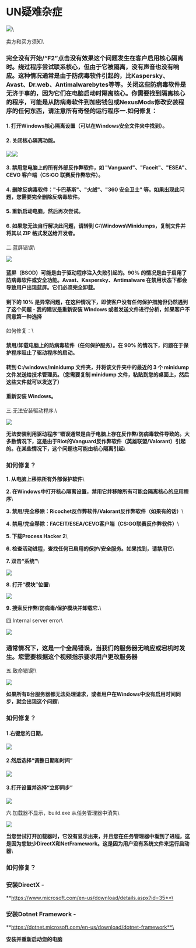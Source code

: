 # UN疑难杂症

![](https://tc-cdn.flowus.cn/oss/9967c7e3-3fd5-44a4-ae01-e5e209c2334b/UN.png?time=1723194900\&token=1fab59f9b633eff691ef05aaa1e04fe05e1e99a1dc135111763c58be6040e3e3\&role=sharePaid\&x-oss-process=image/resize,w\_256/quality,q\_80/)\


卖方和买方须知\



### 完全没有开始/“F2”点击没有效果这个问题发生在客户启用核心隔离时。绕过程序尝试联系核心，但由于它被隔离，没有声音也没有响应。这种情况通常是由于防病毒软件引起的，比Kaspersky、Avast、Dr.web、Antimalwarebytes等等。关闭这些防病毒软件是无济于事的，因为它们在电脑启动时隔离核心。你需要找到隔离核心的程序，可能是从防病毒软件到加密钱包或NexusMods修改安装程序的任何东西，请注意所有奇怪的运行程序一.如何修复： 

#### 1. 打开Windows核心隔离设置（可以在Windows安全文件夹中找到）。 

#### 2. 关闭核心隔离功能。 

![](https://tc-cdn.flowus.cn/oss/c2e853b1-3637-4ba2-90ee-44b936e66a0d/ba1bd09c789bb7b389a1207ddd7cbea.png?time=1723194900\&token=e05b791ce9fcbed8a5a07517ca9ac5e86bc5a906cdc6bd1f332a4e9aa17efacd\&role=sharePaid)![](https://tc-cdn.flowus.cn/oss/67a1c4e9-9dda-4277-b20a-ab95c78cd18f/5f1bcdab06c3d347d6bd525bcc9f4f8.png?time=1723194900\&token=97132f04da5684f849f8b0634e68d235fa341bf685d917a0eb7e2e3fdf4ccc41\&role=sharePaid)

#### 3. 禁用您电脑上的所有外部反作弊软件，如 "Vanguard"、"Faceit"、"ESEA"、CEVO 客户端（CS:GO 联赛反作弊软件）。 

#### 4. 删除反病毒软件："卡巴基斯"、"火绒"、"360 安全卫士" 等。如果出现此问题，您需要完全删除反病毒软件。 

#### 5. 重新启动电脑，然后再次尝试。 

#### 6. 如果您无法自行解决此问题，请转到 C:\Windows\Minidumps，复制文件并将其以 ZIP 格式发送给开发者。 

二.蓝屏错误\



![](https://tc-cdn.flowus.cn/oss/ce834988-73d7-49c4-8486-311e7c80c1e9/fe45e37e015fd05ed04de9ac817b020.png?time=1723194900\&token=e76a6171ffaa3ba00127e4fc04814519f072592bc5b9e8752d2d191794f20a9f\&role=sharePaid)

#### 蓝屏（BSOD）可能是由于驱动程序注入失败引起的。90% 的情况是由于启用了防病毒软件或安全功能。Avast、Kaspersky、Antimalware 在禁用状态下都会导致用户出现蓝屏。它们必须完全卸载。 

#### &#x20;

#### 剩下的 10% 是异常问题，在这种情况下，即使客户没有任何保护措施但仍然遇到了这个问题 - 我的建议是重新安装 Windows 或者发送文件进行分析，如果客户不同意第一种选择 

如何修复：\



#### 禁用/卸载电脑上的防病毒软件（任何保护服务）。在 90% 的情况下，问题在于保护程序阻止了驱动程序的启动。 

#### 转到 C:/windows/minidump 文件夹，并将该文件夹中的最近的 3 个 minidump 文件发送给技术管理员。（您需要复制 minidump 文件，粘贴到您的桌面上，然后这些文件就可以发送了） 

#### 重新安装 Windows。 

三.无法安装驱动程序.\



![](https://tc-cdn.flowus.cn/oss/51ebfe0a-dcc1-4e1e-ba6a-ed96efba1f7b/751e7a9b6ff8af1230ec5bda8801d27.png?time=1723194900\&token=da2ab4d878a132218bfb5def501176623675bee75cf97fab9d453d86323a19bf\&role=sharePaid)

**无法安装利用驱动程序”错误通常是由于电脑上存在反作弊/防病毒软件导致的。大多数情况下，这是由于Riot的Vanguard反作弊软件（英雄联盟/Valorant）引起的。在某些情况下，这个问题也可能由核心隔离引起**\


### 如何修复？ 

**1. 从电脑上移除所有外部保护软件**\


**2. 在Windows中打开核心隔离设置，禁用它并移除所有可能会隔离核心的应用程序**\


**3. 禁用/完全移除：Ricochet反作弊软件/Valorant反作弊软件（如果有的话）**\


**4. 禁用/完全移除：FACEIT/ESEA/CEVO客户端（CS:GO联赛反作弊软件）**\


**5. 下载Process Hacker 2**\


**6. 检查活动进程，查找任何已启用的保护/安全服务。如果找到，请禁用它**\


**7. 双击“系统”**\


![](https://tc-cdn.flowus.cn/oss/00636b64-41d0-4f83-8514-2de75f9d7d97/e3b39629589c67757079e8433fc5847.png?time=1723194900\&token=c18288726dc5432c56bd9a6ef7b9162904391d29a375e17998280bb977240baa\&role=sharePaid)

**8. 打开“模块”位置**\


![](https://tc-cdn.flowus.cn/oss/fba185d2-280c-42ae-813e-a5558608839f/cba7a6bd3c67fc14b8b1c35903b60da.png?time=1723194900\&token=fdd476f1064b48c4a9b4a0ea76dc8de7b55fb39d8d303c69c7d44b728e6b105e\&role=sharePaid)

&#x20;**9. 搜索反作弊/防病毒/保护模块并卸载它.**\


&#x20;四.Internal server error\



![](https://tc-cdn.flowus.cn/oss/0810df62-9da7-4f90-adfd-2a2b29986c20/ca598b024181f31df659f331c4c13c3.png?time=1723194900\&token=7bfd15c2c840ab1e701a547e8bf1221e2e154acae98d2bba3714faec5c250f66\&role=sharePaid)

### &#x20;通常情况下，这是一个全局错误，当我们的服务器无响应或宕机时发生。您需要根据这个视频指示要求用户更改服务器 

五.致命错误!\



![](https://tc-cdn.flowus.cn/oss/d2a2840b-3841-4e31-896d-af0bf861b5dc/af72e181ed907a7be5ac597034a3793.png?time=1723194900\&token=7a7c3a6faff79133c2be60c845952296f05fde8bab257e59f70cc8ddd1372251\&role=sharePaid)

**如果所有8台服务器都无法处理请求，或者用户在Windows中没有启用时间同步，就会出现这个问题**\


### 如何修复？ 

#### 1.右键您的日期， 

![](https://tc-cdn.flowus.cn/oss/2542e1c5-37ae-4926-833e-b102facd47d9/9301ecd0d6dbc0db19d7f2ad5a82431.png?time=1723194900\&token=5b4f40ef035362f5713469e9f35bdfe4a1014f4039db930c9a010209f2368114\&role=sharePaid)

#### 2.然后选择“调整日期和时间” 

![](https://tc-cdn.flowus.cn/oss/313d4eb2-ae0c-4198-8d2a-c99b2af39d07/291f13fa78e62822fa10fb4d0180ed5.png?time=1723194900\&token=f06e56fe8743eb3a7616a80b8d0009714af56842bf25bc8249c8cc3d657df03c\&role=sharePaid)

#### 3.打开设置并选择“立即同步” 

![](https://tc-cdn.flowus.cn/oss/5df55bd2-7673-4cb0-9d50-b3d453a91346/97ca674434ba40ec2717b3f9b6014f0.png?time=1723194900\&token=b5152c46cdbeeba22d3b27c5de990287ebfaacf0657301e25f6da2b557ef0095\&role=sharePaid)

六.加载器不显示，build.exe 从任务管理器中消失\



![](https://tc-cdn.flowus.cn/oss/51277dad-4ca5-42de-8fa1-da7646b3815e/107ca84d72e9ee9ead4146422374320.png?time=1723194900\&token=9d6d2cbdbd7a450d683385f0590479b74ec5fe06d1a8f93aecb042052d292ce1\&role=sharePaid)

**当您尝试打开加载器时，它没有显示出来，并且您在任务管理器中看到了进程，这是因为您缺少DirectX和NetFramework。这是因为用户没有系统文件来运行启动器**\


### 如何修复？ 

### 安装DirectX - 

**https://www.microsoft.com/en-us/download/details.aspx?id=35**\


### 安装Dotnet Framework - 

**https://dotnet.microsoft.com/en-us/download/dotnet-framework**\


**安装并重新启动您的电脑**
